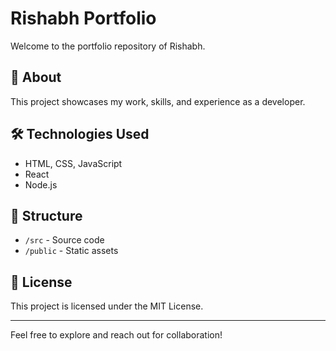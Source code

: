 # Rishabh Portfolio

Welcome to the portfolio repository of Rishabh.

## 🚀 About

This project showcases my work, skills, and experience as a developer.

## 🛠️ Technologies Used

- HTML, CSS, JavaScript
- React
- Node.js

## 📁 Structure

- `/src` - Source code
- `/public` - Static assets

## 📄 License

This project is licensed under the MIT License.

---

Feel free to explore and reach out for collaboration!